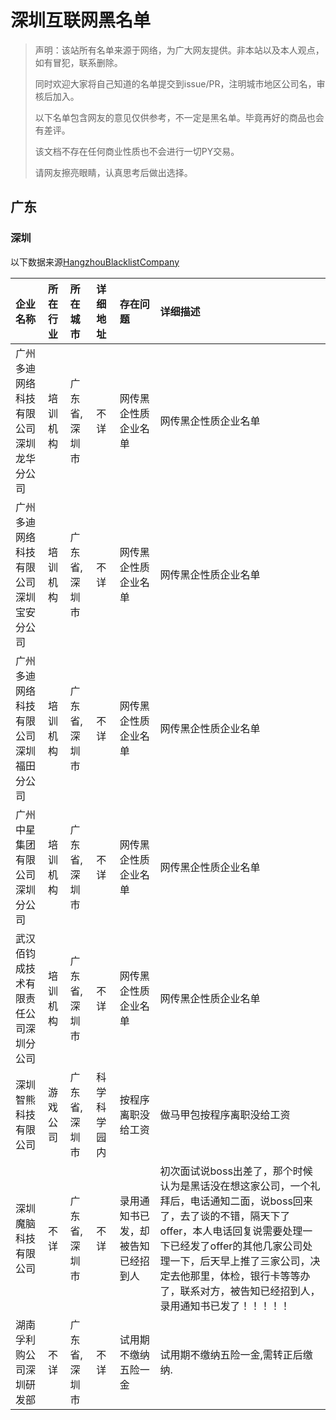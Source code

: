 # 深圳互联网黑名单



> 声明：该站所有名单来源于网络，为广大网友提供。非本站以及本人观点，如有冒犯，联系删除。
>
> 同时欢迎大家将自己知道的名单提交到issue/PR，注明城市地区公司名，审核后加入。
>
> 以下名单包含网友的意见仅供参考，不一定是黑名单。毕竟再好的商品也会有差评。
>
> 该文档不存在任何商业性质也不会进行一切PY交易。
>
> 请网友擦亮眼睛，认真思考后做出选择。

## 广东

### 深圳

以下数据来源[HangzhouBlacklistCompany](https://github.com/zj1208/HangzhouBlacklistCompany)

| 企业名称                               | 所在行业 | 所在城市      | 详细地址     | 存在问题                           | 详细描述                                                     |
| :------------------------------------- | :------- | :------------ | :----------- | :--------------------------------- | :----------------------------------------------------------- |
| 广州多迪网络科技有限公司深圳龙华分公司 | 培训机构 | 广东省,深圳市 | 不详         | 网传黑企性质企业名单               | 网传黑企性质企业名单                                         |
| 广州多迪网络科技有限公司深圳宝安分公司 | 培训机构 | 广东省,深圳市 | 不详         | 网传黑企性质企业名单               | 网传黑企性质企业名单                                         |
| 广州多迪网络科技有限公司深圳福田分公司 | 培训机构 | 广东省,深圳市 | 不详         | 网传黑企性质企业名单               | 网传黑企性质企业名单                                         |
| 广州中星集团有限公司深圳分公司         | 培训机构 | 广东省,深圳市 | 不详         | 网传黑企性质企业名单               | 网传黑企性质企业名单                                         |
| 武汉佰钧成技术有限责任公司深圳分公司   | 培训机构 | 广东省,深圳市 | 不详         | 网传黑企性质企业名单               | 网传黑企性质企业名单                                         |
| 深圳智熊科技有限公司                   | 游戏公司 | 广东省,深圳市 | 科学科学园内 | 按程序离职没给工资                 | 做马甲包按程序离职没给工资                                   |
| 深圳魔脑科技有限公司                   | 不详     | 广东省,深圳市 | 不详         | 录用通知书已发，却被告知已经招到人 | 初次面试说boss出差了，那个时候认为是黑话没在想这家公司，一个礼拜后，电话通知二面，说boss回来了，去了谈的不错，隔天下了offer，本人电话回复说需要处理一下已经发了offer的其他几家公司处理一下，后天早上推了三家公司，决定去他那里，体检，银行卡等等办了，联系对方，被告知已经招到人，录用通知书已发了！！！！！ |
| 湖南孚利购公司深圳研发部               | 不详     | 广东省,深圳市 | 不详         | 试用期不缴纳五险一金               | 试用期不缴纳五险一金,需转正后缴纳.                           |
